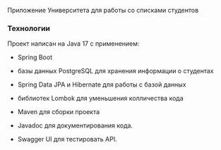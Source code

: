 Приложение Университета для работы со списками студентов
### Технологии
Проект написан на Java 17 с применением:
* Spring Boot
* базы данных PostgreSQL для хранения информации о студентах
* Spring Data JPA и Hibernate для работы с базой данных

* библиотек Lombok  для уменьшения колличества кода
* Maven для сборки проекта
* Javadoc для документирования кода.
* Swagger UI для тестировать API.
    
